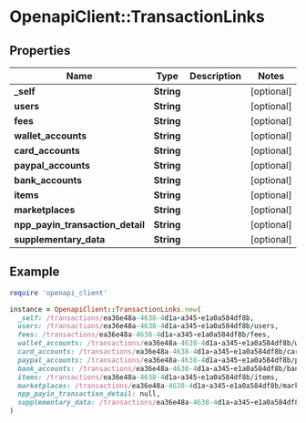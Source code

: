 # OpenapiClient::TransactionLinks

## Properties

| Name | Type | Description | Notes |
| ---- | ---- | ----------- | ----- |
| **_self** | **String** |  | [optional] |
| **users** | **String** |  | [optional] |
| **fees** | **String** |  | [optional] |
| **wallet_accounts** | **String** |  | [optional] |
| **card_accounts** | **String** |  | [optional] |
| **paypal_accounts** | **String** |  | [optional] |
| **bank_accounts** | **String** |  | [optional] |
| **items** | **String** |  | [optional] |
| **marketplaces** | **String** |  | [optional] |
| **npp_payin_transaction_detail** | **String** |  | [optional] |
| **supplementary_data** | **String** |  | [optional] |

## Example

```ruby
require 'openapi_client'

instance = OpenapiClient::TransactionLinks.new(
  _self: /transactions/ea36e48a-4638-4d1a-a345-e1a0a584df8b,
  users: /transactions/ea36e48a-4638-4d1a-a345-e1a0a584df8b/users,
  fees: /transactions/ea36e48a-4638-4d1a-a345-e1a0a584df8b/fees,
  wallet_accounts: /transactions/ea36e48a-4638-4d1a-a345-e1a0a584df8b/wallet_accounts,
  card_accounts: /transactions/ea36e48a-4638-4d1a-a345-e1a0a584df8b/card_accounts,
  paypal_accounts: /transactions/ea36e48a-4638-4d1a-a345-e1a0a584df8b/paypal_accounts,
  bank_accounts: /transactions/ea36e48a-4638-4d1a-a345-e1a0a584df8b/bank_accounts,
  items: /transactions/ea36e48a-4638-4d1a-a345-e1a0a584df8b/items,
  marketplaces: /transactions/ea36e48a-4638-4d1a-a345-e1a0a584df8b/marketplaces,
  npp_payin_transaction_detail: null,
  supplementary_data: /transactions/ea36e48a-4638-4d1a-a345-e1a0a584df8b/supplementary_data
)
```

